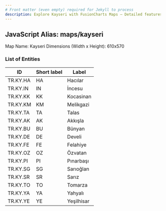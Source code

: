 ```yaml
---
# Front matter (even empty) required for Jekyll to process
description: Explore Kayseri with FusionCharts Maps – Detailed features for seamless integration. Try now & enhance your data visualization today! 
---
```


## JavaScript Alias: maps/kayseri

Map Name: Kayseri
Dimensions (Width x Height): 610x570





### List of Entities

ID | Short label | Label
---|---|---|
TR.KY.HA | HA | Hacılar
TR.KY.IN | IN | İncesu
TR.KY.KK | KK | Kocasinan
TR.KY.KM | KM | Melikgazi
TR.KY.TA | TA | Talas
TR.KY.AK | AK | Akkışla
TR.KY.BU | BU | Bünyan
TR.KY.DE | DE | Develi
TR.KY.FE | FE | Felahiye
TR.KY.OZ | OZ | Özvatan
TR.KY.PI | PI | Pınarbaşı
TR.KY.SG | SG | Sarıoğlan
TR.KY.SR | SR | Sarız
TR.KY.TO | TO | Tomarza
TR.KY.YA | YA | Yahyalı
TR.KY.YE | YE | Yeşilhisar